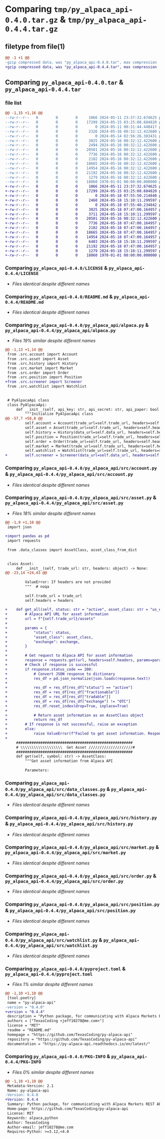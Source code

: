 # Comparing `tmp/py_alpaca_api-0.4.0.tar.gz` & `tmp/py_alpaca_api-0.4.4.tar.gz`

## filetype from file(1)

```diff
@@ -1 +1 @@
-gzip compressed data, was "py_alpaca_api-0.4.0.tar", max compression
+gzip compressed data, was "py_alpaca_api-0.4.4.tar", max compression
```

## Comparing `py_alpaca_api-0.4.0.tar` & `py_alpaca_api-0.4.4.tar`

### file list

```diff
@@ -1,15 +1,16 @@
--rw-r--r--   0        0        0     1066 2024-05-11 23:37:32.674625 py_alpaca_api-0.4.0/LICENSE
--rw-r--r--   0        0        0    17299 2024-05-15 03:25:08.684820 py_alpaca_api-0.4.0/README.md
--rw-r--r--   0        0        0        0 2024-05-11 00:31:44.448417 py_alpaca_api-0.4.0/py_alpaca_api/__init__.py
--rw-r--r--   0        0        0     2326 2024-05-16 00:32:12.422600 py_alpaca_api-0.4.0/py_alpaca_api/alpaca.py
--rw-r--r--   0        0        0        0 2024-05-14 02:56:26.383431 py_alpaca_api-0.4.0/py_alpaca_api/src/__init__.py
--rw-r--r--   0        0        0     3025 2024-05-16 00:32:12.422600 py_alpaca_api-0.4.0/py_alpaca_api/src/account.py
--rw-r--r--   0        0        0     2494 2024-05-16 00:32:12.422600 py_alpaca_api-0.4.0/py_alpaca_api/src/asset.py
--rw-r--r--   0        0        0    20501 2024-05-16 00:32:12.422600 py_alpaca_api-0.4.0/py_alpaca_api/src/data_classes.py
--rw-r--r--   0        0        0     7736 2024-05-16 00:32:12.422600 py_alpaca_api-0.4.0/py_alpaca_api/src/history.py
--rw-r--r--   0        0        0     2102 2024-05-16 00:32:12.422600 py_alpaca_api-0.4.0/py_alpaca_api/src/market.py
--rw-r--r--   0        0        0    18665 2024-05-16 00:32:12.422600 py_alpaca_api-0.4.0/py_alpaca_api/src/order.py
--rw-r--r--   0        0        0    14954 2024-05-16 00:32:12.422600 py_alpaca_api-0.4.0/py_alpaca_api/src/position.py
--rw-r--r--   0        0        0    21192 2024-05-16 00:32:12.422600 py_alpaca_api-0.4.0/py_alpaca_api/src/watchlist.py
--rw-r--r--   0        0        0     1279 2024-05-16 00:32:12.422600 py_alpaca_api-0.4.0/pyproject.toml
--rw-r--r--   0        0        0    18060 1970-01-01 00:00:00.000000 py_alpaca_api-0.4.0/PKG-INFO
+-rw-r--r--   0        0        0     1066 2024-05-11 23:37:32.674625 py_alpaca_api-0.4.4/LICENSE
+-rw-r--r--   0        0        0    17299 2024-05-15 03:25:08.684820 py_alpaca_api-0.4.4/README.md
+-rw-r--r--   0        0        0        0 2024-05-18 07:55:50.214840 py_alpaca_api-0.4.4/py_alpaca_api/__init__.py
+-rw-r--r--   0        0        0     2460 2024-05-18 15:10:11.299597 py_alpaca_api-0.4.4/py_alpaca_api/alpaca.py
+-rw-r--r--   0        0        0        0 2024-05-18 07:55:40.234842 py_alpaca_api-0.4.4/py_alpaca_api/src/__init__.py
+-rw-r--r--   0        0        0     3025 2024-05-18 07:47:00.164957 py_alpaca_api-0.4.4/py_alpaca_api/src/account.py
+-rw-r--r--   0        0        0     3711 2024-05-18 15:10:11.299597 py_alpaca_api-0.4.4/py_alpaca_api/src/asset.py
+-rw-r--r--   0        0        0    20501 2024-05-16 00:32:12.422600 py_alpaca_api-0.4.4/py_alpaca_api/src/data_classes.py
+-rw-r--r--   0        0        0     7736 2024-05-18 07:47:00.164957 py_alpaca_api-0.4.4/py_alpaca_api/src/history.py
+-rw-r--r--   0        0        0     2102 2024-05-18 07:47:00.164957 py_alpaca_api-0.4.4/py_alpaca_api/src/market.py
+-rw-r--r--   0        0        0    18665 2024-05-18 07:47:00.164957 py_alpaca_api-0.4.4/py_alpaca_api/src/order.py
+-rw-r--r--   0        0        0    14954 2024-05-18 07:47:00.164957 py_alpaca_api-0.4.4/py_alpaca_api/src/position.py
+-rw-r--r--   0        0        0     6403 2024-05-18 15:10:11.299597 py_alpaca_api-0.4.4/py_alpaca_api/src/screener.py
+-rw-r--r--   0        0        0    21192 2024-05-18 07:47:00.164957 py_alpaca_api-0.4.4/py_alpaca_api/src/watchlist.py
+-rw-r--r--   0        0        0     1279 2024-05-18 15:10:11.299597 py_alpaca_api-0.4.4/pyproject.toml
+-rw-r--r--   0        0        0    18060 1970-01-01 00:00:00.000000 py_alpaca_api-0.4.4/PKG-INFO
```

### Comparing `py_alpaca_api-0.4.0/LICENSE` & `py_alpaca_api-0.4.4/LICENSE`

 * *Files identical despite different names*

### Comparing `py_alpaca_api-0.4.0/README.md` & `py_alpaca_api-0.4.4/README.md`

 * *Files identical despite different names*

### Comparing `py_alpaca_api-0.4.0/py_alpaca_api/alpaca.py` & `py_alpaca_api-0.4.4/py_alpaca_api/alpaca.py`

 * *Files 19% similar despite different names*

```diff
@@ -1,13 +1,14 @@
 from .src.account import Account
 from .src.asset import Asset
 from .src.history import History
 from .src.market import Market
 from .src.order import Order
 from .src.position import Position
+from .src.screener import Screener
 from .src.watchlist import Watchlist
 
 
 # PyAlpacaApi class
 class PyAlpacaApi:
     def __init__(self, api_key: str, api_secret: str, api_paper: bool = True):
         """Initialize PyAlpacaApi class
@@ -57,7 +58,8 @@
         self.account = Account(trade_url=self.trade_url, headers=self.headers)
         self.asset = Asset(trade_url=self.trade_url, headers=self.headers)
         self.history = History(data_url=self.data_url, headers=self.headers, asset=self.asset)
         self.position = Position(trade_url=self.trade_url, headers=self.headers, account=self.account)
         self.order = Order(trade_url=self.trade_url, headers=self.headers)
         self.market = Market(trade_url=self.trade_url, headers=self.headers)
         self.watchlist = Watchlist(trade_url=self.trade_url, headers=self.headers)
+        self.screener = Screener(data_url=self.data_url, headers=self.headers, asset=self.asset)
```

### Comparing `py_alpaca_api-0.4.0/py_alpaca_api/src/account.py` & `py_alpaca_api-0.4.4/py_alpaca_api/src/account.py`

 * *Files identical despite different names*

### Comparing `py_alpaca_api-0.4.0/py_alpaca_api/src/asset.py` & `py_alpaca_api-0.4.4/py_alpaca_api/src/asset.py`

 * *Files 18% similar despite different names*

```diff
@@ -1,9 +1,10 @@
 import json
 
+import pandas as pd
 import requests
 
 from .data_classes import AssetClass, asset_class_from_dict
 
 
 class Asset:
     def __init__(self, trade_url: str, headers: object) -> None:
@@ -23,14 +24,43 @@
 
         ValueError: If headers are not provided
         """  # noqa
 
         self.trade_url = trade_url
         self.headers = headers
 
+    def get_all(self, status: str = "active", asset_class: str = "us_equity", exchange: str = "") -> pd.DataFrame:
+        # Alpaca API URL for asset information
+        url = f"{self.trade_url}/assets"
+
+        params = {
+            "status": status,
+            "asset_class": asset_class,
+            "exchange": exchange,
+        }
+
+        # Get request to Alpaca API for asset information
+        response = requests.get(url, headers=self.headers, params=params)
+        # Check if response is successful
+        if response.status_code == 200:
+            # Convert JSON response to dictionary
+            res_df = pd.json_normalize(json.loads(response.text))
+
+            res_df = res_df[res_df["status"] == "active"]
+            res_df = res_df[res_df["fractionable"]]
+            res_df = res_df[res_df["tradable"]]
+            res_df = res_df[res_df["exchange"] != "OTC"]
+            res_df.reset_index(drop=True, inplace=True)
+
+            # Return asset information as an AssetClass object
+            return res_df
+        # If response is not successful, raise an exception
+        else:
+            raise ValueError(f"Failed to get asset information. Response: {response.text}")
+
     #####################################################
     # \\\\\\\\\\\\\\\\\\\  Get Asset ////////////////////#
     #####################################################
     def get(self, symbol: str) -> AssetClass:
         """Get asset information from Alpaca API
 
         Parameters:
```

### Comparing `py_alpaca_api-0.4.0/py_alpaca_api/src/data_classes.py` & `py_alpaca_api-0.4.4/py_alpaca_api/src/data_classes.py`

 * *Files identical despite different names*

### Comparing `py_alpaca_api-0.4.0/py_alpaca_api/src/history.py` & `py_alpaca_api-0.4.4/py_alpaca_api/src/history.py`

 * *Files identical despite different names*

### Comparing `py_alpaca_api-0.4.0/py_alpaca_api/src/market.py` & `py_alpaca_api-0.4.4/py_alpaca_api/src/market.py`

 * *Files identical despite different names*

### Comparing `py_alpaca_api-0.4.0/py_alpaca_api/src/order.py` & `py_alpaca_api-0.4.4/py_alpaca_api/src/order.py`

 * *Files identical despite different names*

### Comparing `py_alpaca_api-0.4.0/py_alpaca_api/src/position.py` & `py_alpaca_api-0.4.4/py_alpaca_api/src/position.py`

 * *Files identical despite different names*

### Comparing `py_alpaca_api-0.4.0/py_alpaca_api/src/watchlist.py` & `py_alpaca_api-0.4.4/py_alpaca_api/src/watchlist.py`

 * *Files identical despite different names*

### Comparing `py_alpaca_api-0.4.0/pyproject.toml` & `py_alpaca_api-0.4.4/pyproject.toml`

 * *Files 1% similar despite different names*

```diff
@@ -1,10 +1,10 @@
 [tool.poetry]
 name = "py-alpaca-api"
-version = "0.4.0"
+version = "0.4.4"
 description = "Python package, for communicating with Alpaca Markets REST API."
 authors = ["TexasCoding <jeff10278@me.com>"]
 license = "MIT"
 readme = "README.md"
 homepage = "https://github.com/TexasCoding/py-alpaca-api"
 repository = "https://github.com/TexasCoding/py-alpaca-api"
 documentation = "https://py-alpaca-api.readthedocs.io/en/latest/"
```

### Comparing `py_alpaca_api-0.4.0/PKG-INFO` & `py_alpaca_api-0.4.4/PKG-INFO`

 * *Files 0% similar despite different names*

```diff
@@ -1,10 +1,10 @@
 Metadata-Version: 2.1
 Name: py-alpaca-api
-Version: 0.4.0
+Version: 0.4.4
 Summary: Python package, for communicating with Alpaca Markets REST API.
 Home-page: https://github.com/TexasCoding/py-alpaca-api
 License: MIT
 Keywords: alpaca,python
 Author: TexasCoding
 Author-email: jeff10278@me.com
 Requires-Python: >=3.12,<4.0
```

